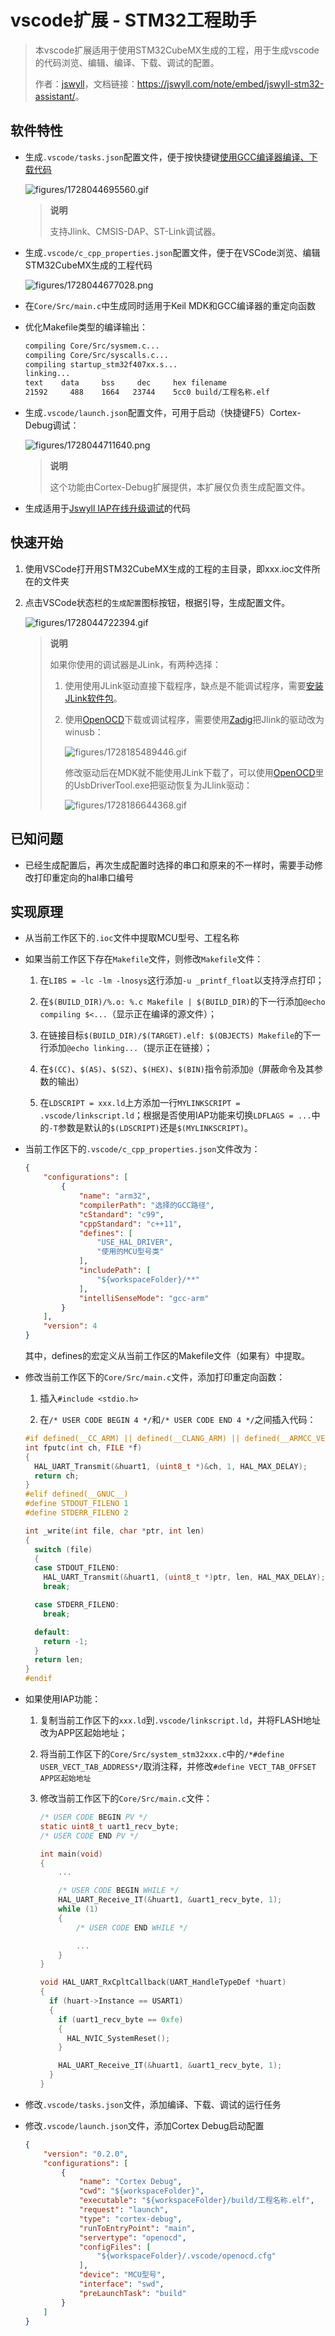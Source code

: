 # vscode扩展 - STM32工程助手

> 本vscode扩展适用于使用STM32CubeMX生成的工程，用于生成vscode的代码浏览、编辑、编译、下载、调试的配置。
>
> 作者：[jswyll](https://jswyll.com/)，文档链接：<https://jswyll.com/note/embed/jswyll-stm32-assistant/>。

## 软件特性

- 生成`.vscode/tasks.json`配置文件，便于按快捷键[使用GCC编译器编译、下载代码](https://jswyll.com/note/embed/stm32/#%E4%BD%BF%E7%94%A8gcc%E7%BC%96%E8%AF%91)

    ![figures/1728044695560.gif](figures/1728044695560.gif)

    > **说明**
    >
    > 支持Jlink、CMSIS-DAP、ST-Link调试器。

- 生成`.vscode/c_cpp_properties.json`配置文件，便于在VSCode浏览、编辑STM32CubeMX生成的工程代码

    ![figures/1728044677028.png](figures/1728044677028.png)

- 在`Core/Src/main.c`中生成同时适用于Keil MDK和GCC编译器的重定向函数

- 优化Makefile类型的编译输出：

    ```sh
    compiling Core/Src/sysmem.c...
    compiling Core/Src/syscalls.c...
    compiling startup_stm32f407xx.s...
    linking...
    text    data     bss     dec     hex filename
    21592     488    1664   23744    5cc0 build/工程名称.elf
    ```

- 生成`.vscode/launch.json`配置文件，可用于启动（快捷键F5）Cortex-Debug调试：

    ![figures/1728044711640.png](figures/1728044711640.png)

    > **说明**
    >
    > 这个功能由Cortex-Debug扩展提供，本扩展仅负责生成配置文件。

- 生成适用于[Jswyll IAP在线升级调试](https://jswyll.com/note/iap/)的代码

## 快速开始

1. 使用VSCode打开用STM32CubeMX生成的工程的主目录，即xxx.ioc文件所在的文件夹

2. 点击VSCode状态栏的`生成配置`图标按钮，根据引导，生成配置文件。

    ![figures/1728044722394.gif](figures/1728044722394.gif)

    > **说明**
    >
    > 如果你使用的调试器是JLink，有两种选择：
    >
    > 1. 使用使用JLink驱动直接下载程序，缺点是不能调试程序，需要[安装JLink软件包](https://www.segger.com/downloads/jlink/JLink_Windows_V792_x86_64.exe)。
    >
    > 2. 使用[OpenOCD](https://sysprogs.com/getfile/2285/openocd-20240916.7z)下载或调试程序，需要使用[Zadig](https://github.com/pbatard/libwdi/releases/download/v1.5.1/zadig-2.9.exe)把Jlink的驱动改为winusb：
    >
    >     ![figures/1728185489446.gif](figures/1728185489446.gif)
    >
    >     修改驱动后在MDK就不能使用JLink下载了，可以使用[OpenOCD](https://sysprogs.com/getfile/2285/openocd-20240916.7z)里的UsbDriverTool.exe把驱动恢复为JLlink驱动：
    >
    >     ![figures/1728186644368.gif](figures/1728186644368.gif)

## 已知问题

- 已经生成配置后，再次生成配置时选择的串口和原来的不一样时，需要手动修改打印重定向的hal串口编号

## 实现原理

- 从当前工作区下的`.ioc`文件中提取MCU型号、工程名称

- 如果当前工作区下存在`Makefile`文件，则修改`Makefile`文件：

    1. 在`LIBS = -lc -lm -lnosys`这行添加`-u _printf_float`以支持浮点打印；
  
    2. 在`$(BUILD_DIR)/%.o: %.c Makefile | $(BUILD_DIR)`的下一行添加`@echo compiling $<...`（显示正在编译的源文件）；

    3. 在链接目标`$(BUILD_DIR)/$(TARGET).elf: $(OBJECTS) Makefile`的下一行添加`@echo linking...`（提示正在链接）；

    4. 在`$(CC)`、`$(AS)`、`$(SZ)`、`$(HEX)`、`$(BIN)`指令前添加`@`（屏蔽命令及其参数的输出）

    5. 在`LDSCRIPT = xxx.ld`上方添加一行`MYLINKSCRIPT = .vscode/linkscript.ld`；根据是否使用IAP功能来切换`LDFLAGS = ...`中的`-T`参数是默认的`$(LDSCRIPT)`还是`$(MYLINKSCRIPT)`。

- 当前工作区下的`.vscode/c_cpp_properties.json`文件改为：

    ```json
    {
        "configurations": [
            {
                "name": "arm32",
                "compilerPath": "选择的GCC路径",
                "cStandard": "c99",
                "cppStandard": "c++11",
                "defines": [
                    "USE_HAL_DRIVER",
                    "使用的MCU型号类"
                ],
                "includePath": [
                    "${workspaceFolder}/**"
                ],
                "intelliSenseMode": "gcc-arm"
            }
        ],
        "version": 4
    }
    ```

    其中，defines的宏定义从当前工作区的Makefile文件（如果有）中提取。

- 修改当前工作区下的`Core/Src/main.c`文件，添加打印重定向函数：

    1. 插入`#include <stdio.h>`

    2. 在`/* USER CODE BEGIN 4 */`和`/* USER CODE END 4 */`之间插入代码：

    ```c
    #if defined(__CC_ARM) || defined(__CLANG_ARM) || defined(__ARMCC_VERSION)
    int fputc(int ch, FILE *f)
    {
      HAL_UART_Transmit(&huart1, (uint8_t *)&ch, 1, HAL_MAX_DELAY);
      return ch;
    }
    #elif defined(__GNUC__)
    #define STDOUT_FILENO 1
    #define STDERR_FILENO 2

    int _write(int file, char *ptr, int len)
    {
      switch (file)
      {
      case STDOUT_FILENO:
        HAL_UART_Transmit(&huart1, (uint8_t *)ptr, len, HAL_MAX_DELAY);
        break;

      case STDERR_FILENO:
        break;

      default:
        return -1;
      }
      return len;
    }
    #endif
    ```

- 如果使用IAP功能：

    1. 复制当前工作区下的`xxx.ld`到`.vscode/linkscript.ld`，并将FLASH地址改为APP区起始地址；

    2. 将当前工作区下的`Core/Src/system_stm32xxx.c`中的`/*#define USER_VECT_TAB_ADDRESS*/`取消注释，并修改`#define VECT_TAB_OFFSET         APP区起始地址`

    3. 修改当前工作区下的`Core/Src/main.c`文件：

        ```c
        /* USER CODE BEGIN PV */
        static uint8_t uart1_recv_byte;
        /* USER CODE END PV */

        int main(void)
        {
            ...

            /* USER CODE BEGIN WHILE */
            HAL_UART_Receive_IT(&huart1, &uart1_recv_byte, 1);
            while (1)
            {
                /* USER CODE END WHILE */

                ...
            }
        }
        
        void HAL_UART_RxCpltCallback(UART_HandleTypeDef *huart)
        {
          if (huart->Instance == USART1)
          {
            if (uart1_recv_byte == 0xfe)
            {
              HAL_NVIC_SystemReset();
            }

            HAL_UART_Receive_IT(&huart1, &uart1_recv_byte, 1);
          }
        }
        ```

- 修改`.vscode/tasks.json`文件，添加编译、下载、调试的运行任务

- 修改`.vscode/launch.json`文件，添加Cortex Debug启动配置

    ```json
    {
        "version": "0.2.0",
        "configurations": [
            {
                "name": "Cortex Debug",
                "cwd": "${workspaceFolder}",
                "executable": "${workspaceFolder}/build/工程名称.elf",
                "request": "launch",
                "type": "cortex-debug",
                "runToEntryPoint": "main",
                "servertype": "openocd",
                "configFiles": [
                    "${workspaceFolder}/.vscode/openocd.cfg"
                ],
                "device": "MCU型号",
                "interface": "swd",
                "preLaunchTask": "build"
            }
        ]
    }
    ```
